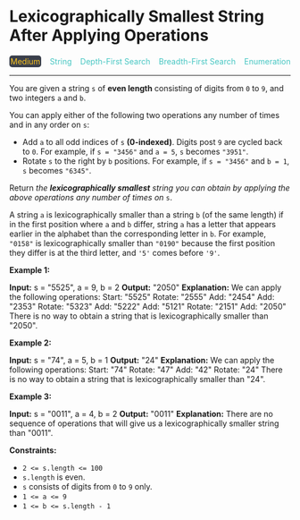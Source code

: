 # Lexicographically Smallest String After Applying Operations

<div style="display: flex; justify-content: space-between; align-items: center">
<div style="color: #fac31d;
padding: 2px; background-color: #3a3f4b; border-radius: 5px;">Medium</div>
<div style="color: #46c6c2">String</div>
<div style="color: #46c6c2">Depth-First Search</div>
<div style="color: #46c6c2">Breadth-First Search</div>
<div style="color: #46c6c2">Enumeration</div>
</div>

---

You are given a string `s` of **even length** consisting of digits from `0` to `9`, and two integers `a` and `b`.

You can apply either of the following two operations any number of times and in any order on `s`:

*   Add `a` to all odd indices of `s` **(0-indexed)**. Digits post `9` are cycled back to `0`. For example, if `s = "3456"` and `a = 5`, `s` becomes `"3951"`.
*   Rotate `s` to the right by `b` positions. For example, if `s = "3456"` and `b = 1`, `s` becomes `"6345"`.

Return _the **lexicographically smallest** string you can obtain by applying the above operations any number of times on_ `s`.

A string `a` is lexicographically smaller than a string `b` (of the same length) if in the first position where `a` and `b` differ, string `a` has a letter that appears earlier in the alphabet than the corresponding letter in `b`. For example, `"0158"` is lexicographically smaller than `"0190"` because the first position they differ is at the third letter, and `'5'` comes before `'9'`.

**Example 1:**

**Input:** s = "5525", a = 9, b = 2
**Output:** "2050"
**Explanation:** We can apply the following operations:
Start:  "5525"
Rotate: "2555"
Add:    "2454"
Add:    "2353"
Rotate: "5323"
Add:    "5222"
Add:    "5121"
Rotate: "2151"
Add:    "2050"​​​​​
There is no way to obtain a string that is lexicographically smaller than "2050".

**Example 2:**

**Input:** s = "74", a = 5, b = 1
**Output:** "24"
**Explanation:** We can apply the following operations:
Start:  "74"
Rotate: "47"
​​​​​​​Add:    "42"
​​​​​​​Rotate: "24"​​​​​​​​​​​​
There is no way to obtain a string that is lexicographically smaller than "24".

**Example 3:**

**Input:** s = "0011", a = 4, b = 2
**Output:** "0011"
**Explanation:** There are no sequence of operations that will give us a lexicographically smaller string than "0011".

**Constraints:**

*   `2 <= s.length <= 100`
*   `s.length` is even.
*   `s` consists of digits from `0` to `9` only.
*   `1 <= a <= 9`
*   `1 <= b <= s.length - 1`